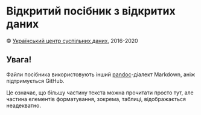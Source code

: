 # Відкритий посібник з відкритих даних

&copy;&nbsp;[Український центр суспільних даних](https://socialdata.org.ua/), 2016-2020

## Увага!

Файли посібника використовують інший [pandoc](http://pandoc.org/MANUAL.html#pandocs-markdown)-діалект Markdown,
аніж підтримується GitHub.

Це означає, що більшу частину текста можна прочитати просто тут, але частина 
елементів форматування, зокрема, таблиці, відображається неадекватно.
